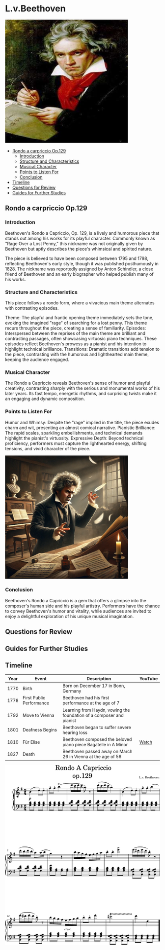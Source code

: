 # L.v.Beethoven

<img src="beethoven-r.png" width="400" height="400">

- [Rondo a carpriccio Op.129](#rondo_a_carpriccio_op_129)
  - [Introduction](#introduction)
  - [Structure and Characteristics](#structure_and_characteristics)
  - [Musical Character](#musical_charater)
  - [Points to Listen For](#points_to_listen_for)
  - [Conclusion](#conclusion)
- [Timeline](#timeline)
- [Questions for Review](#questions_for_review)
- [Guides for Further Studies](#guides_for_further_studies)

## Rondo a carpriccio Op.129

### Introduction

Beethoven's Rondo a Capriccio, Op. 129, is a lively and humorous piece that stands out among his works for its playful character. Commonly known as "Rage Over a Lost Penny," this nickname was not originally given by Beethoven but aptly describes the piece's whimsical and spirited nature.

The piece is believed to have been composed between 1795 and 1798, reflecting Beethoven's early style, though it was published posthumously in 1828. The nickname was reportedly assigned by Anton Schindler, a close friend of Beethoven and an early biographer who helped publish many of his works.

### Structure and Characteristics

This piece follows a rondo form, where a vivacious main theme alternates with contrasting episodes.

Theme: The playful and frantic opening theme immediately sets the tone, evoking the imagined "rage" of searching for a lost penny. This theme recurs throughout the piece, creating a sense of familiarity.
Episodes: Interspersed between the reprises of the main theme are brilliant and contrasting passages, often showcasing virtuosic piano techniques. These episodes reflect Beethoven's prowess as a pianist and his intention to highlight technical brilliance.
Transitions: Dramatic transitions add tension to the piece, contrasting with the humorous and lighthearted main theme, keeping the audience engaged.

### Musical Character

The Rondo a Capriccio reveals Beethoven's sense of humor and playful creativity, contrasting sharply with the serious and monumental works of his later years. Its fast tempo, energetic rhythms, and surprising twists make it an engaging and dynamic composition.

### Points to Listen For

Humor and Whimsy: Despite the "rage" implied in the title, the piece exudes charm and wit, presenting an almost comical narrative.
Pianistic Brilliance: The rapid scales, sparkling embellishments, and technical demands highlight the pianist's virtuosity.
Expressive Depth: Beyond technical proficiency, performers must capture the lighthearted energy, shifting tensions, and vivid character of the piece.

<img src="beethoven-picture.png" width="400" height="400">


### Conclusion

Beethoven's Rondo a Capriccio is a gem that offers a glimpse into the composer's human side and his playful artistry. Performers have the chance to convey Beethoven's humor and vitality, while audiences are invited to enjoy a delightful exploration of his unique musical imagination.

## Questions for Review

## Guides for Further Studies

## Timeline 

|Year|Event                   |Description                                                         |YouTube|
|----|------------------------|--------------------------------------------------------------------|-------|
|1770|Birth                   |Born on December 17 in Bonn, Germany                                |       |
|1778|First Public Performance|Beethoven had his first performance at the age of 7                 |       |
|1792|Move to Vienna          |Learning from Haydn, vowing the foundation of a composer and pianist|       |
|1801|Deafness Begins         |Beethoven began to suffer severe hearing loss                       |       |
|1810|Für Elise               |Beethoven composed the beloved piano piece Bagatelle in A Minor     |[Watch](https://www.youtube.com/watch?v=n4YZKJQKFFk)|
|1827|Death                   |Beethoven passed away on March 26 in Vienna at the age of 56        |       |


<img src="beethoven-rondo.png">
